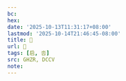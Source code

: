 ```yaml
---
bc:
hex:
date: '2025-10-13T11:31:17+08:00'
lastmod: '2025-10-14T21:46:45-08:00'
title: 󰨺
url: 󰨺
tags: [启, 呇]
src: GHZR, DCCV
note:
---
```

